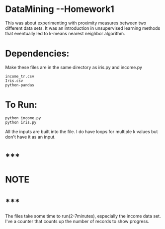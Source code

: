 
# DataMining --Homework1

This was about experimenting with proximity measures between two different data sets. It was an introduction
in unsupervised learning methods that eventually led to k-means nearest neighbor algorithm.

# Dependencies:
Make these files are in the same directory as iris.py and income.py

	income_tr.csv
	Iris.csv
	python-pandas
  
# To Run:
	python income.py
	python iris.py

All the inputs are built into the file. I do have loops for multiple k values
but don't have it as an input.

# ***
# NOTE
# ***

The files take some time to run(2-7minutes), especially the income data set. I've a counter that counts up the number of records to show progress. 
